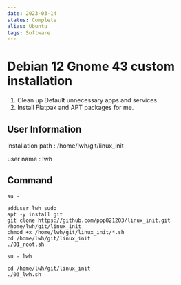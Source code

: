 ```yaml
---
date: 2023-03-14
status: Complete 
alias: Ubuntu
tags: Software
---
```


# Debian 12 Gnome 43 custom installation

1. Clean up Default unnecessary apps and services.
2. Install Flatpak and APT packages for me.

## User Information

installation path : /home/lwh/git/linux_init

user name : lwh

## Command

```
su -

adduser lwh sudo
apt -y install git
git clone https://github.com/ppp821203/linux_init.git /home/lwh/git/linux_init
chmod +x /home/lwh/git/linux_init/*.sh
cd /home/lwh/git/linux_init
./01_root.sh

su - lwh

cd /home/lwh/git/linux_init
./03_lwh.sh
```